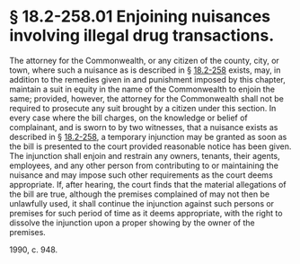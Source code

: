 # § 18.2-258.01 Enjoining nuisances involving illegal drug transactions.

<p>The attorney for the Commonwealth, or any citizen of the county, city, or town, where such a nuisance as is described in § <a href='http://law.lis.virginia.gov/vacode/18.2-258/'>18.2-258</a> exists, may, in addition to the remedies given in and punishment imposed by this chapter, maintain a suit in equity in the name of the Commonwealth to enjoin the same; provided, however, the attorney for the Commonwealth shall not be required to prosecute any suit brought by a citizen under this section. In every case where the bill charges, on the knowledge or belief of complainant, and is sworn to by two witnesses, that a nuisance exists as described in § <a href='http://law.lis.virginia.gov/vacode/18.2-258/'>18.2-258</a>, a temporary injunction may be granted as soon as the bill is presented to the court provided reasonable notice has been given. The injunction shall enjoin and restrain any owners, tenants, their agents, employees, and any other person from contributing to or maintaining the nuisance and may impose such other requirements as the court deems appropriate. If, after hearing, the court finds that the material allegations of the bill are true, although the premises complained of may not then be unlawfully used, it shall continue the injunction against such persons or premises for such period of time as it deems appropriate, with the right to dissolve the injunction upon a proper showing by the owner of the premises.</p><p>1990, c. 948.</p>